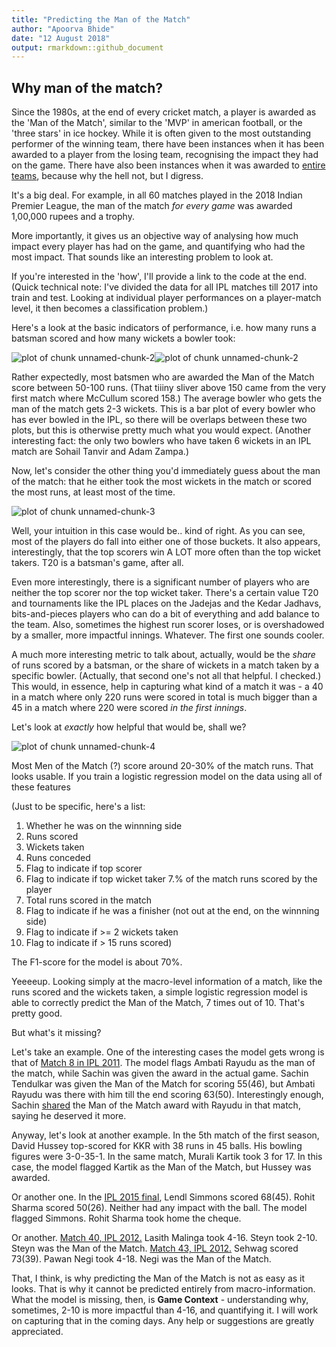 ```yaml
---
title: "Predicting the Man of the Match"
author: "Apoorva Bhide"
date: "12 August 2018"
output: rmarkdown::github_document
---
```




## Why man of the match?

Since the 1980s, at the end of every cricket match, a player is awarded as the 'Man of the Match', similar to the 'MVP' in american football, or the 'three stars' in ice hockey. While it is often given to the most outstanding performer of the winning team, there have been instances when it has been awarded to a player from the losing team, recognising the impact they had on the game. There have also been instances when it was awarded to [entire teams](http://www.espncricinfo.com/wisdenalmanack/content/story/151262.html), because why the hell not, but I digress. 

It's a big deal. For example, in all 60 matches played in the 2018 Indian Premier League, the man of the match *for every game* was awarded 1,00,000 rupees and a trophy.

More importantly, it gives us an objective way of analysing how much impact every player has had on the game, and quantifying who had the most impact. That sounds like an interesting problem to look at.

If you're interested in the 'how', I'll provide a link to the code at the end.
(Quick technical note: I've divided the data for all IPL matches till 2017 into train and test. Looking at individual player performances on a player-match level, it then becomes a classification problem.)



Here's a look at the basic indicators of performance, i.e. how many runs a batsman scored and how many wickets a bowler took:

![plot of chunk unnamed-chunk-2](unnamed-chunk-2-1.png)![plot of chunk unnamed-chunk-2](unnamed-chunk-2-2.png)

Rather expectedly, most batsmen who are awarded the Man of the Match score between 50-100 runs. (That tiiiny sliver above 150 came from the very first match where McCullum scored 158.) The average bowler who gets the man of the match gets 2-3 wickets. This is a bar plot of every bowler who has ever bowled in the IPL, so there will be overlaps between these two plots, but this is otherwise pretty much what you would expect. (Another interesting fact: the only two bowlers who have taken 6 wickets in an IPL match are Sohail Tanvir and Adam Zampa.) 

Now, let's consider the other thing you'd immediately guess about the man of the match: that he either took the most wickets in the match or scored the most runs, at least most of the time.

![plot of chunk unnamed-chunk-3](unnamed-chunk-3-1.png)


Well, your intuition in this case would be.. kind of right. As you can see, most of the players do fall into either one of those buckets. It also appears, interestingly, that the top scorers win A LOT more often than the top wicket takers. T20 is a batsman's game, after all.

Even more interestingly, there is a significant number of players who are neither the top scorer nor the top wicket taker. There's a certain value T20 and tournaments like the IPL places on the Jadejas and the Kedar Jadhavs, bits-and-pieces players who can do a bit of everything and add balance to the team. Also, sometimes the highest run scorer loses, or is overshadowed by a smaller, more impactful innings. Whatever. The first one sounds cooler.

A much more interesting metric to talk about, actually, would be the *share* of runs scored by a batsman, or the share of wickets in a match taken by a specific bowler. (Actually, that second one's not all that helpful. I checked.) This would, in essence, help in capturing what kind of a match it was - a 40 in a match where only 220 runs were scored in total is much bigger than a 45 in a match where 220 were scored *in the first innings*.

Let's look at *exactly* how helpful that would be, shall we?

![plot of chunk unnamed-chunk-4](unnamed-chunk-4-1.png)

Most Men of the Match (?) score around 20-30% of the match runs. That looks usable.
If you train a logistic regression model on the data using all of these features 

(Just to be specific, here's a list:
1. Whether he was on the winnning side
2. Runs scored
3. Wickets taken
4. Runs conceded
5. Flag to indicate if top scorer
6. Flag to indicate if top wicket taker
7.% of the match runs scored by the player
8. Total runs scored in the match
9. Flag to indicate if he was a finisher (not out at the end, on the winnning side)
10. Flag to indicate if >= 2 wickets taken
11. Flag to indicate if > 15 runs scored)

The F1-score for the model is about 70%.

Yeeeeup. Looking simply at the macro-level information of a match, like the runs scored and the wickets taken, a simple logistic regression model is able to correctly predict the Man of the Match, 7 times out of 10. That's pretty good. 

But what's it missing?

Let's take an example. One of the interesting cases the model gets wrong is that of [Match 8 in IPL 2011](http://www.espncricinfo.com/series/8048/scorecard/501205/royal-challengers-bangalore-vs-mumbai-indians-8th-match-indian-premier-league-2011). The model flags Ambati Rayudu as the man of the match, while Sachin was given the award in the actual game. Sachin Tendulkar was given the Man of the Match for scoring 55(46), but Ambati Rayudu was there with him till the end scoring 63(50). Interestingly enough, Sachin [shared](http://www.dnaindia.com/sports/report-ipl-4-sachin-tendulkar-shares-his-man-of-the-match-award-with-ambati-rayudu-1531467) the Man of the Match award with Rayudu in that match, saying he deserved it more.

Anyway, let's look at another example. In the 5th match of the first season, David Hussey top-scored for KKR with 38 runs in 45 balls. His bowling figures were 3-0-35-1. In the same match, Murali Kartik took 3 for 17. In this case, the model flagged Kartik as the Man of the Match, but Hussey was awarded.

Or another one. In the [IPL 2015 final](http://www.espncricinfo.com/series/8048/scorecard/829823/mumbai-indians-vs-chennai-super-kings-final-pepsi-indian-premier-league-2015), Lendl Simmons scored 68(45). Rohit Sharma scored 50(26). Neither had any impact with the ball. The model flagged Simmons. Rohit Sharma took home the cheque.

Or another. [Match 40, IPL 2012.](http://www.espncricinfo.com/series/8048/scorecard/548346/mumbai-indians-vs-deccan-chargers-40th-match-indian-premier-league-2012) Lasith Malinga took 4-16. Steyn took 2-10. Steyn was the Man of the Match. [Match 43, IPL 2012.](http://www.espncricinfo.com/series/8048/scorecard/548349/rajasthan-royals-vs-delhi-daredevils-43rd-match-indian-premier-league-2012) Sehwag scored 73(39). Pawan Negi took 4-18. Negi was the Man of the Match.

That, I think, is why predicting the Man of the Match is not as easy as it looks. That is why it cannot be predicted entirely from macro-information.
What the model is missing, then, is **Game Context** - understanding why, sometimes, 2-10 is more impactful than 4-16, and quantifying it. I will work on capturing that in the coming days. Any help or suggestions are greatly appreciated.

